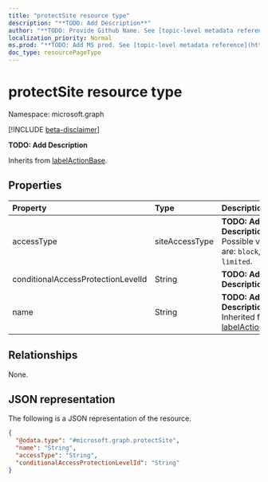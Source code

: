 ```yaml
---
title: "protectSite resource type"
description: "**TODO: Add Description**"
author: "**TODO: Provide Github Name. See [topic-level metadata reference](https://msgo.azurewebsites.net/add/document/guidelines/metadata.html#topic-level-metadata)**"
localization_priority: Normal
ms.prod: "**TODO: Add MS prod. See [topic-level metadata reference](https://msgo.azurewebsites.net/add/document/guidelines/metadata.html#topic-level-metadata)**"
doc_type: resourcePageType
---
```


# protectSite resource type

Namespace: microsoft.graph

[!INCLUDE [beta-disclaimer](../../includes/beta-disclaimer.md)]

**TODO: Add Description**


Inherits from [labelActionBase](../resources/labelactionbase.md).

## Properties
|Property|Type|Description|
|:---|:---|:---|
|accessType|siteAccessType|**TODO: Add Description**. Possible values are: `block`, `full`, `limited`.|
|conditionalAccessProtectionLevelId|String|**TODO: Add Description**|
|name|String|**TODO: Add Description** Inherited from [labelActionBase](../resources/labelactionbase.md).|

## Relationships
None.

## JSON representation
The following is a JSON representation of the resource.
<!-- {
  "blockType": "resource",
  "@odata.type": "microsoft.graph.protectSite"
}
-->
``` json
{
  "@odata.type": "#microsoft.graph.protectSite",
  "name": "String",
  "accessType": "String",
  "conditionalAccessProtectionLevelId": "String"
}
```

